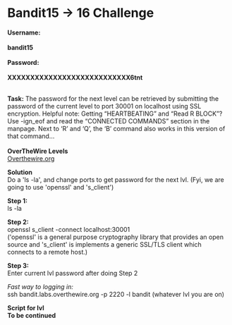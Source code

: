 # Bandit15 -> 16 Challenge

**Username:**
<br>
<br>
**bandit15**
<br>
<br>
**Password:**
<br>
<br>
**XXXXXXXXXXXXXXXXXXXXXXXXXXX6tnt**
<br>
<br>

**Task:**
The password for the next level can be retrieved by submitting the password of the current level to port 30001 on localhost using SSL encryption.
Helpful note: Getting “HEARTBEATING” and “Read R BLOCK”? Use -ign_eof and read the “CONNECTED COMMANDS” section in the manpage.
Next to ‘R’ and ‘Q’, the ‘B’ command also works in this version of that command…
<br>
<br>
**OverTheWire Levels**
<br>
[Overthewire.org](https://overthewire.org/wargames/bandit/bandit16.html)

**Solution**
<br>
Do a 'ls -la', and change ports to get password for the next lvl. (Fyi, we are going to use 'openssl' and 's_client')

**Step 1:**
<br>
ls -la

**Step 2:**
<br>
openssl s_client -connect localhost:30001
<br>
('openssl' is a general purpose cryptography library that provides an open source and 's_client' is implements a generic SSL/TLS client which connects to a remote host.)

**Step 3:**
<br>
Enter current lvl password after doing Step 2

*Fast way to logging in:*
<br>
ssh bandit.labs.overthewire.org -p 2220 -l bandit (whatever lvl you are on)

**Script for lvl**
<br>
**To be continued**
